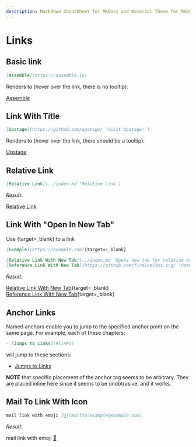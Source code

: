 ```yaml
---
description: Markdown CheatSheet for MkDocs and Material Theme for MkDocs. Links examples and simple usage
---
```


# Links

## Basic link

```markdown
[Assemble](https://assemble.io)
```

Renders to (hover over the link, there is no tooltip):

[Assemble](https://assemble.io)

## Link With Title

```markdown
[Upstage](https://github.com/upstage/ 'Visit Upstage!')
```

Renders to (hover over the link, there should be a tooltip):

[Upstage](https://github.com/upstage/ 'Visit Upstage!')

## Relative Link

```markdown
[Relative Link](../index.md 'Relative Link')
```

_Result:_

[Relative Link](../index.md 'Relative Link')

## Link With "Open In New Tab"

Use {target=\_blank} to a link

```markdown
[Example](https://example.com){target=\_blank}
```

```markdown
[Relative Link With New Tab](../index.md 'Opens new tab for relative home page'){target=\_blank}  
[Reference Link With New Tab](https://github.com/fire1ce/3os.org/ 'Opens new tab for reference link'){target=\_blank}
```

_Result:_

[Relative Link With New Tab](../index.md 'Opens new tab for relative home page'){target=\_blank}  
[Reference Link With New Tab](https://github.com/fire1ce/3os.org/ 'Opens new tab for reference link'){target=\_blank}

## Anchor Links

Named anchors enable you to jump to the specified anchor point on the same page. For example, each of these chapters:

```markdown
- [Jumps to Links](#links)
```

will jump to these sections:

- [Jumps to Links](#links)

**NOTE** that specific placement of the anchor tag seems to be arbitrary. They are placed inline here since it seems to be unobtrusive, and it works.

## Mail To Link With Icon

```markdown
mail link with emoji [📧](mailto:example@example.com)
```

_Result:_

mail link with emoji [📧](mailto:example@example.com)
